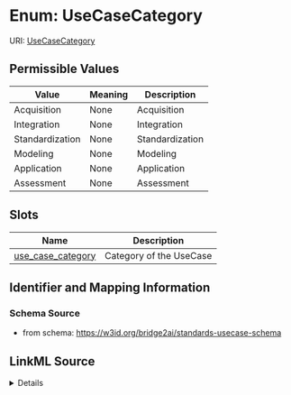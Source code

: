 # Enum: UseCaseCategory



URI: [UseCaseCategory](UseCaseCategory)

## Permissible Values

| Value | Meaning | Description |
| --- | --- | --- |
| Acquisition | None | Acquisition |
| Integration | None | Integration |
| Standardization | None | Standardization |
| Modeling | None | Modeling |
| Application | None | Application |
| Assessment | None | Assessment |




## Slots

| Name | Description |
| ---  | --- |
| [use_case_category](use_case_category.md) | Category of the UseCase |






## Identifier and Mapping Information







### Schema Source


* from schema: https://w3id.org/bridge2ai/standards-usecase-schema




## LinkML Source

<details>
```yaml
name: UseCaseCategory
from_schema: https://w3id.org/bridge2ai/standards-usecase-schema
rank: 1000
permissible_values:
  Acquisition:
    text: Acquisition
    description: Acquisition
  Integration:
    text: Integration
    description: Integration
  Standardization:
    text: Standardization
    description: Standardization
  Modeling:
    text: Modeling
    description: Modeling
  Application:
    text: Application
    description: Application
  Assessment:
    text: Assessment
    description: Assessment

```
</details>
